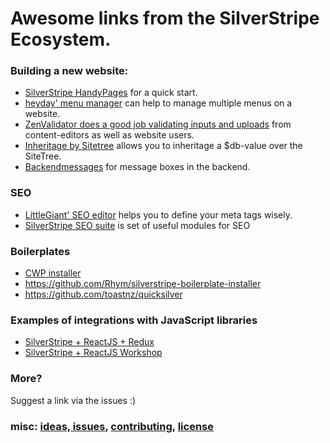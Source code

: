 # Awesome links from the SilverStripe Ecosystem.

### Building a new website:

* [SilverStripe HandyPages](https://github.com/friendsofsilverstripe/handypages "HandyPages is a set of useful modules and PHP classes") for a quick start.
* [heyday' menu manager](https://github.com/heyday/silverstripe-menumanager "Manage multiple SilverStripe menus on one website") can help to manage multiple menus on a website.
* [ZenValidator does a good job validating inputs and uploads](https://github.com/sheadawson/silverstripe-zenvalidator "ZenValidator is used for most validation") from content-editors as well as website users.
* [Inheritage by Sitetree](https://github.com/friendsofsilverstripe/inheritage-by-sitetree "Allows to inherit a value from parent pages in the SiteTree") allows you to inheritage a $db-value over the SiteTree.
* [Backendmessages](https://github.com/friendsofsilverstripe/backendmessages#usage "DRY generation of message boxes in the CMS.") for message boxes in the backend.

### SEO

* [LittleGiant' SEO editor](https://github.com/Little-Giant/silverstripe-seo-editor "SEO editor for SilverStripe") helps you to define your meta tags wisely.
* [SilverStripe SEO suite](https://github.com/friendsofsilverstripe/seo-suite "SEO modules for SilverStripe") is set of useful modules for SEO

### Boilerplates

* [CWP installer](https://gitlab.cwp.govt.nz/cwp/cwp-installer.git "git clone this url")
* https://github.com/Rhym/silverstripe-boilerplate-installer
* https://github.com/toastnz/quicksilver

### Examples of integrations with JavaScript libraries

* [SilverStripe + ReactJS + Redux](https://github.com/stevie-mayhew/silverstripe-redux-example "stevie-mayhew/silverstripe-redux-example")
* [SilverStripe + ReactJS Workshop](https://github.com/flashbackzoo/silverstripe-reactjs-workshop "Flashbackzoo' ReactJS workshop")

### More?

Suggest a link via the issues :)

### misc: [ideas, issues](https://github.com/spekulatius/awesome-silverstripe/issues), [contributing](https://github.com/spekulatius/awesome-silverstripe/blob/master/CONTRIBUTING.md), [license](https://github.com/spekulatius/awesome-silverstripe/blob/master/license.md)
